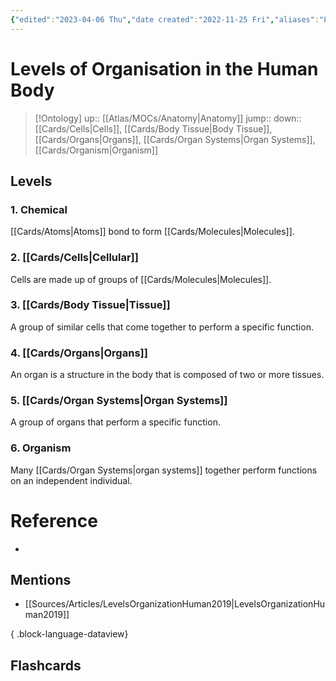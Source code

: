 ```yaml
---
{"edited":"2023-04-06 Thu","date created":"2022-11-25 Fri","aliases":"Levels or Organisation","tags":["CertIII_Fitness","on/Science/Biology/Anatomy","Uni/HBIO1009"],"dg-publish":true,"permalink":"/cards/levels-of-organisation-in-the-human-body/","dgPassFrontmatter":true}
---
```


# Levels of Organisation in the Human Body

> [!Ontology]
> up:: [[Atlas/MOCs/Anatomy\|Anatomy]]
> jump::
> down:: [[Cards/Cells\|Cells]], [[Cards/Body Tissue\|Body Tissue]], [[Cards/Organs\|Organs]], [[Cards/Organ Systems\|Organ Systems]], [[Cards/Organism\|Organism]]

## Levels

### 1. Chemical

[[Cards/Atoms\|Atoms]] bond to form [[Cards/Molecules\|Molecules]].

### 2. [[Cards/Cells\|Cellular]]

Cells are made up of groups of [[Cards/Molecules\|Molecules]].

### 3. [[Cards/Body Tissue\|Tissue]]

A group of similar cells that come together to perform a specific function.

### 4. [[Cards/Organs\|Organs]]

An organ is a structure in the body that is composed of two or more tissues.

### 5. [[Cards/Organ Systems\|Organ Systems]]

A group of organs that perform a specific function.

### 6. Organism

Many [[Cards/Organ Systems\|organ systems]] together perform functions on an independent individual.

# Reference

- 

## Mentions

- [[Sources/Articles/LevelsOrganizationHuman2019\|LevelsOrganizationHuman2019]]

{ .block-language-dataview}

## Flashcards